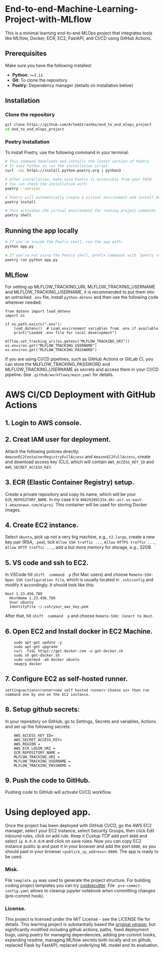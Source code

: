 # End-to-end-Machine-Learning-Project-with-MLflow
This is a minimal learning end-to-end MLOps project that integrates tools like MLflow, Docker, ECR, EC2, FastAPI, and CI/CD using GitHub Actions.

## Prerequisites

Make sure you have the following installed:

- **Python**: `>=3.11`
- **Git**: To clone the repository
- **Poetry**: Dependency manager (details on installation below)


## Installation

### Clone the repository
```bash
git clone https://github.com/ArtemStrashko/end_to_end_mlops_project
cd end_to_end_mlops_project
```

### Poetry Installation
To install Poetry, use the following command in your terminal:

```bash
# This command downloads and installs the latest version of Poetry
# It uses Python to run the installation script
curl -sSL https://install.python-poetry.org | python3 -

# After installation, make sure Poetry is accessible from your PATH
# You can check the installation with:
poetry --version

# Poetry will automatically create a virtual environment and install dependencies
poetry install

# This activates the virtual environment for running project commands
poetry shell
```


## Running the app locally
```bash
# If you're inside the Poetry shell, run the app with:
python app.py

# If you're not using the Poetry shell, prefix commands with `poetry run`:
poetry run python app.py
```



## MLflow

For setting up MLFLOW_TRACKING_URI, MLFLOW_TRACKING_USERNAME and MLFLOW_TRACKING_USERNAME, it is recommended to put them into an untracked `.env` file, install `python-dotenv` and then use the following code wherever needed:
```
from dotenv import load_dotenv
import os

if os.path.exists(".env"):
    load_dotenv()  # Load environment variables from .env if available
    print("Loaded .env file for local development")
    
mlflow.set_tracking_uri(os.getenv("MLFLOW_TRACKING_URI"))
os.environ.get("MLFLOW_TRACKING_USERNAME")
os.environ.get("MLFLOW_TRACKING_PASSWORD")
``` 

If you are using CI/CD pipelines, such as GitHub Actions or GitLab CI, you can store the MLFLOW_TRACKING_PASSWORD and MLFLOW_TRACKING_USERNAME as secrets and access them in your CI/CD pipeline. See `.github/workflows/main.yaml` for details.


# AWS CI/CD Deployment with GitHub Actions

## 1. Login to AWS console.

## 2. Creat IAM user for deployment.

Attach the following policies directly: `AmazonEC2ContainerRegistryFullAccess` and `AmazonEC2FullAccess`, create and download access key (CLI), which will contain `AWS_ACCESS_KEY_ID` and `AWS_SECRET_ACCESS_KEY`.

## 3. ECR (Elastic Container Registry) setup.

Create a private repository and copy its name, which will be your `ECR_REPOSITORY_NAME`. In my case it is `408292891334.dkr.ecr.us-east-1.amazonaws.com/mlproj`. This container will be used for storing Docker images.

## 4. Create EC2 instance.

Select `Ubuntu`, pick up not a very big machine, e.g., `t2.large`, create a new key pair (RSA, `.pem`), tick `Allow SSH traffic ...`, `Allow HTTPS traffic ...`, `Allow HTTP traffic ...`, add a but more memory for storage, e.g., 32GB. 

## 5. VS code and ssh to EC2.

In VSCode hit `shift  command  p` (for Mac users) and choose `Remote-SSH: Open SSH Configuration File`, which is usually located in `.ssh/config` and modify it accordingly. It should look like this:
```
Host 1.23.456.789
  HostName 1.23.456.789
  User ubuntu
  IdentityFile ~/.ssh/your_aws_key.pem
```

After that, hit `shift  command  p` and choose `Remote-SSH: Conect to Host`.


## 6. Open EC2 and Install docker in EC2 Machine.
	
```
	sudo apt-get update -y
	sudo apt-get upgrade
	curl -fsSL https://get.docker.com -o get-docker.sh
	sudo sh get-docker.sh
	sudo usermod -aG docker ubuntu
	newgrp docker
```
	
## 7. Configure EC2 as self-hosted runner.
    setting>actions>runner>new self hosted runner> choose os> then run command one by one on the EC2 instance. 


## 8. Setup github secrets:

In your repository on GitHub, go to Settings, Secrets and variables, Actions and set up the following secrets:
```
	AWS_ACCESS_KEY_ID=
	AWS_SECRET_ACCESS_KEY=
	AWS_REGION = 
	AWS_ECR_LOGIN_URI = 
	ECR_REPOSITORY_NAME = 
	MLFLOW_TRACKING_URI = 
	MLFLOW_TRACKING_USERNAME = 
	MLFLOW_TRACKING_PASSWORD = 
```

## 9. Push the code to GitHub.

Pushing code to GitHub will activate CI/CD workflow. 


# Using deployed app.

Once the project has been deployed with GitHub CI/CD, go the AWS EC2 manager, select your EC2 instance, select Security Groups, then click Edit inbound rules, click on add rule. Keep it Custup TCP add port `8080` and select `ip 0.0.0.0/0` and click on save rules. Now you can copy EC2 instance public ip and past it in your browser and add the port `8080`, so you should past in your browser `<publick_ip_address>:8080`. The app is ready to be used.

### Misk.

File `template.py` was used to generate the project structure. For building coding project templates you can try [cookiecutter](https://www.cookiecutter.io/). File `.pre-commit-config.yaml` allows to cleanup jupyter notebook when committing changes (pre-commit hook). 

### License. 
This project is licensed under the MIT License - see the LICENSE file for details. This learning project is substantially based the [original version](https://github.com/someshnaman/End_to_end_MLOPS_project/tree/master), but significantly modified including github actions, paths, fixed deployment bugs, using poetry for managing dependencies, adding pre-commit hooks, expanding readme, managing MLflow secrets both locally and on github, replaced Flask by FastAPI, replaced underlying ML model and its evaluation.

